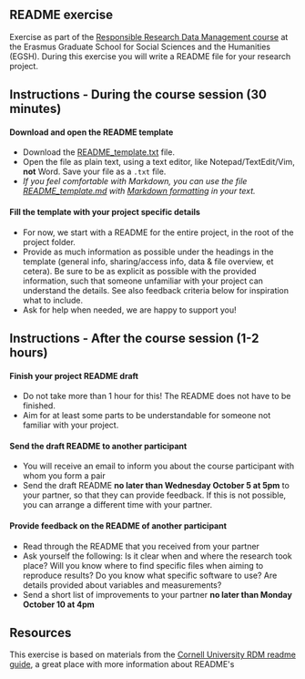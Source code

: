 ## README exercise 

Exercise as part of the [Responsible Research Data Management course](https://www.egsh.eur.nl/doctoral-education/phd-course-guide/responsible-research-data-management-rdm/) at the Erasmus Graduate School for Social Sciences and the Humanities (EGSH). During this exercise you will write a README file for your research project.  

## Instructions -  During the course session (30 minutes)

#### Download and open the README template
- Download the [README_template.txt](https://github.com/eduardklap/readme-exercise/files/8715518/README_template.txt)
file. 
- Open the file as plain text, using a text editor, like Notepad/TextEdit/Vim, **not** Word. Save your file as a `.txt` file.
- _If you feel comfortable with Markdown, you can use the file [README_template.md](https://github.com/eduardklap/readme-exercise/files/8715526/README_template.md) with [Markdown formatting](https://www.markdownguide.org/basic-syntax/) in your text._

#### Fill the template with your project specific details
- For now, we start with a README for the entire project, in the root of the project folder.
- Provide as much information as possible under the headings in the template (general info, sharing/access info, data & file overview, et cetera). Be sure to be as explicit as possible with the provided information, such that someone unfamiliar with your project can understand the details. See also feedback criteria below for inspiration what to include.
- Ask for help when needed, we are happy to support you! 

## Instructions - After the course session (1-2 hours)

#### Finish your project README draft
- Do not take more than 1 hour for this! The README does not have to be finished.
- Aim for at least some parts to be understandable for someone not familiar with your project.

#### Send the draft README to another participant
- You will receive an email to inform you about the course participant with whom you form a pair
- Send the draft README **no later than Wednesday October 5 at 5pm** to your partner, so that they can provide feedback. If this is not possible, you can arrange a different time with your partner.

#### Provide feedback on the README of another participant
- Read through the README that you received from your partner
- Ask yourself the following: Is it clear when and where the research took place? Will you know where to find specific files when aiming to reproduce results? Do you know what specific software to use? Are details provided about variables and measurements?
- Send a short list of improvements to your partner **no later than Monday October 10 at 4pm** 

## Resources
This exercise is based on materials from the [Cornell University RDM readme guide](https://data.research.cornell.edu/content/readme), a great place with more information about README's
